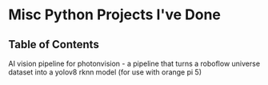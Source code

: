 # Misc Python Projects I've Done

## Table of Contents
AI vision pipeline for photonvision - a pipeline that turns a roboflow universe dataset into a yolov8 rknn model (for use with orange pi 5)
